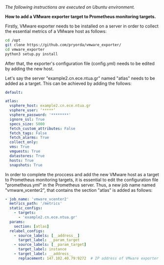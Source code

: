 _The following instructions are executed on Ubuntu environment._

**How to add a VMware exporter target to Prometheus monitoring targets.**

Firstly, VMware exporter needs to be installed on a server in order to collect the essential metrics of a VMware host as follows:

```bash
cd /opt
git clone https://github.com/pryorda/vmware_exporter/
cd vmware_exporter
python3 setup.py install
```

After that, the exporter's configuration file (config.yml) needs to be edited by adding the new host.

Let's say the server "example2.cn.ece.ntua.gr" named "atlas" needs to be added as a target. This can be achieved by adding the follows:

```yaml
default:

atlas:
  vsphere_host: example2.cn.ece.ntua.gr
  vsphere_user: ‘*****’
  vsphere_password: '********'
  ignore_ssl: True
  specs_size: 5000
  fetch_custom_attributes: False
  fetch_tags: False
  fetch_alarms: True
  collect_only:
  vms: True
  vmguests: True
  datastores: True
  hosts: True
  snapshots: True
```

In order to complete the proccess and add the new VMware host as a target to Prometheus monitoring targets, it is essential to edit the configuration file "prometheus.yml" in the Prometheus server. Thus, a new job name named "vmware_vcenter2", that contains the section "atlas" is added as follows:

```yaml
- job_name: 'vmware_vcenter2'
  metrics_path: '/metrics'
  static_configs:
    - targets:
      - 'example2.cn.ece.ntua.gr'
  params:
    section: [atlas]
  relabel_configs:
    - source_labels: [__address__]
      target_label: __param_target
    - source_labels: [__param_target]
      target_label: instance
    - target_label: __address__
      replacement: 147.102.40.79:9272  # IP address of VMware exporter
```
